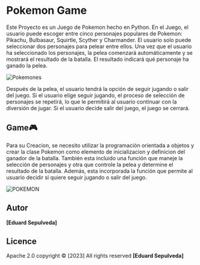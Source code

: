 # Pokemon Game

Este Proyecto es un Juego de Pokemon hecho en Python. En el Juego, el usuario puede escoger entre cinco personajes populares de Pokemon: Pikachu, Bulbasaur, Squirtle, Scyther y Charmander. El usuario solo puede seleccionar dos personajes para pelear entre ellos. Una vez que el usuario ha seleccionado los personajes, la pelea comenzará automáticamente y se mostrará el resultado de la batalla. El resultado indicará qué personaje ha ganado la pelea.


![Pokemones](https://github.com/JokerC0/Pokemon/assets/129913584/c16e1b93-aa33-49ee-923b-3729fbd1629b)



Después de la pelea, el usuario tendrá la opción de seguir jugando o salir del juego. Si el usuario elige seguir jugando, el proceso de selección de personajes se repetirá, lo que le permitirá al usuario continuar con la diversión de jugar. Si el usuario decide salir del juego, el juego se cerrará.

## Game🎮

Para su Creacion, se necesito utilizar la programación orientada a objetos y crear la clase Pokemon como elemento de inicializacion y definicion del ganador de la batalla. También esta incluido una función que maneje la selección de personajes y otra que controle la pelea y determine el resultado de la batalla. Además, esta incorporada la función que permite al usuario decidir si quiere seguir jugando o salir del juego.


![POKEMON](https://github.com/JokerC0/Pokemon/assets/129913584/c60cc818-efff-4df4-8893-27a200ed5c49)



## Autor

**[Eduard Sepulveda]**



## Licence
Apache 2.0 copyright © [2023] All rights reserved **[Eduard Sepulveda]**



